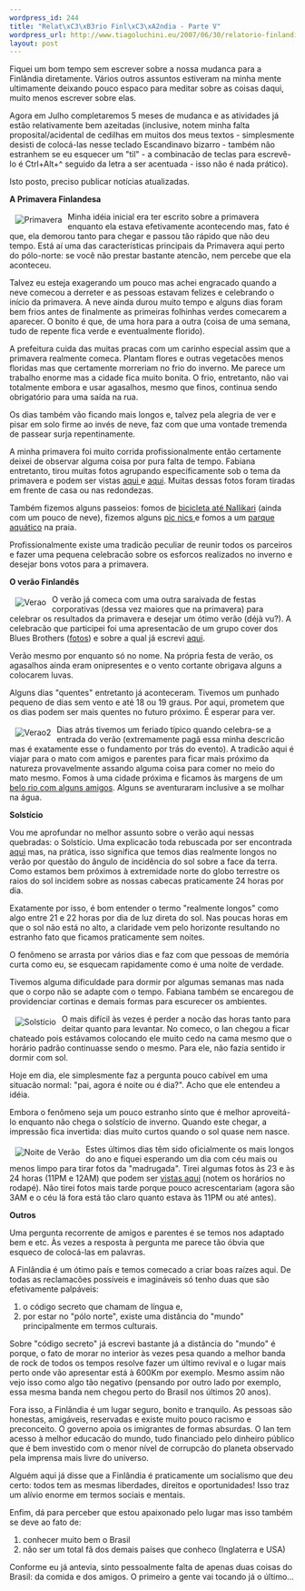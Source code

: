 ```yaml
--- 
wordpress_id: 244
title: "Relat\xC3\xB3rio Finl\xC3\xA2ndia - Parte V"
wordpress_url: http://www.tiagoluchini.eu/2007/06/30/relatorio-finlandia-parte-v/
layout: post
---
```

Fiquei um bom tempo sem escrever sobre a nossa mudanca para a Finlândia diretamente. Vários outros assuntos estiveram na minha mente ultimamente deixando pouco espaco para meditar sobre as coisas daqui, muito menos escrever sobre elas.

Agora em Julho completaremos 5 meses de mudanca e as atividades já estão relativamente bem azeitadas (inclusive, notem minha falta proposital/acidental de cedilhas em muitos dos meus textos - simplesmente desisti de colocá-las nesse teclado Escandinavo bizarro - também não estranhem se eu esquecer um "til" - a combinacão de teclas para escrevê-lo é Ctrl+Alt+^ seguido da letra a ser acentuada - isso não é nada prático).

Isto posto, preciso publicar notícias atualizadas.

<strong>A Primavera Finlandesa</strong>

<a href="http://picasaweb.google.com/fabiana.luchini/PrimaveraFlorida" target="_blank"><img src="http://www.tiagoluchini.eu/wp-content/uploads/2007/06/primavera.jpg" title="Primavera" alt="Primavera" align="left" hspace="10" vspace="5" /></a>Minha idéia inicial era ter escrito sobre a primavera enquanto ela estava efetivamente acontecendo mas, fato é que, ela demorou tanto para chegar e passou tão rápido que não deu tempo. Está aí uma das características principais da Primavera aqui perto do pólo-norte: se você não prestar bastante atencão, nem percebe que ela aconteceu.

Talvez eu esteja exagerando um pouco mas achei engracado quando a neve comecou a derreter e as pessoas estavam felizes e celebrando o início da primavera. A neve ainda durou muito tempo e alguns dias foram bem frios antes de finalmente as primeiras folhinhas verdes comecarem a aparecer. O bonito é que, de uma hora para a outra (coisa de uma semana, tudo de repente fica verde e eventualmente florido).

A prefeitura cuida das muitas pracas com um carinho especial assim que a primavera realmente comeca. Plantam flores e outras vegetacões menos floridas mas que certamente morreriam no frio do inverno. Me parece um trabalho enorme mas a cidade fica muito bonita. O frio, entretanto, não vai totalmente embora e usar agasalhos, mesmo que finos, continua sendo obrigatório para uma saída na rua.

Os dias também vão ficando mais longos e, talvez pela alegria de ver e pisar em solo firme ao invés de neve, faz com que uma vontade tremenda de passear surja repentinamente.

A minha primavera foi muito corrida profissionalmente então certamente deixei de observar alguma coisa por pura falta de tempo. Fabiana entretanto, tirou muitas fotos agrupando especificamente sob o tema da primavera e podem ser vistas <a href="http://picasaweb.google.com/fabiana.luchini/0604FotosDaPrimavera" target="_blank">aqui </a>e <a href="http://picasaweb.google.com/fabiana.luchini/PrimaveraFlorida" target="_blank">aqui</a>. Muitas dessas fotos foram tiradas em frente de casa ou nas redondezas.

Também fizemos alguns passeios: fomos de <a href="http://picasaweb.google.com/tiagoluchini/PasseioDeBicicletaEmNalikari06Mai07" target="_blank">bicicleta até Nallikari</a> (ainda com um pouco de neve), fizemos alguns <a href="http://picasaweb.google.com/tiagoluchini/PicNic29Mai07" target="_blank">pic nics </a>e fomos a um <a href="http://picasaweb.google.com/tiagoluchini/UimahaliNallikari20Mai07" target="_blank">parque aquático</a> na praia.

Profissionalmente existe uma tradicão peculiar de reunir todos os parceiros e fazer uma pequena celebracão sobre os esforcos realizados no inverno e desejar bons votos para a primavera.

<strong>O verão Finlandês</strong>

<a href="http://picasaweb.google.com/fabiana.luchini/0603PicNicNaRepresa" target="_blank"><img src="http://www.tiagoluchini.eu/wp-content/uploads/2007/06/summer.jpg" title="Verao" alt="Verao" align="left" hspace="10" vspace="5" /></a>O verão já comeca com uma outra saraivada de festas corporativas (dessa vez maiores que na primavera) para celebrar os resultados da primavera e desejar um ótimo verão (déjà vu?). A celebracão que participei foi uma apresentacão de um grupo cover dos Blues Brothers (<a href="http://lh4.google.com/tiagoluchini/Rn6WplVsA4E/AAAAAAAACFQ/eKin5fw-w5s/s160-c/SummerPartyBluesBrothers15Jun.jpg" target="_blank">fotos</a>) e sobre a qual já escrevi <a href="http://www.tiagoluchini.eu/2007/06/15/blues-brothers/" target="_blank">aqui</a>.

Verão mesmo por enquanto só no nome. Na própria festa de verão, os agasalhos ainda eram onipresentes e o vento cortante obrigava alguns a colocarem luvas.

Alguns dias "quentes" entretanto já aconteceram. Tivemos um punhado pequeno de dias sem vento e até 18 ou 19 graus. Por aqui, prometem que os dias podem ser mais quentes no futuro próximo. É esperar para ver.

<a href="http://picasaweb.google.com/tiagoluchini/JohannusEmKiiminki23Jun" target="_blank"><img src="http://www.tiagoluchini.eu/wp-content/uploads/2007/06/summer2.jpg" title="Verao2" alt="Verao2" align="left" hspace="10" vspace="5" /></a>Dias atrás tivemos um feriado típico quando celebra-se a entrada do verão (extremamente pagã essa minha descricão mas é exatamente esse o fundamento por trás do evento). A tradicão aqui é viajar para o mato com amigos e parentes para ficar mais próximo da natureza provavelmente assando alguma coisa para comer no meio do mato mesmo. Fomos à uma cidade próxima e ficamos às margens de um <a href="http://picasaweb.google.com/tiagoluchini/JohannusEmKiiminki23Jun" target="_blank">belo rio com alguns amigos</a>. Alguns se aventuraram inclusive a se molhar na água.

<strong>Solstício</strong>

Vou me aprofundar no melhor assunto sobre o verão aqui nessas quebradas: o Solstício. Uma explicacão toda rebuscada por ser encontrada <a href="http://pt.wikipedia.org/wiki/Solst%C3%ADcio" target="_blank">aqui</a> mas, na prática, isso significa que temos dias realmente longos no verão por questão do ângulo de incidência do sol sobre a face da terra. Como estamos bem próximos à extremidade norte do globo terrestre os raios do sol incidem sobre as nossas cabecas praticamente 24 horas por dia.

Exatamente por isso, é bom entender o termo "realmente longos" como algo entre 21 e 22 horas por dia de luz direta do sol. Nas poucas horas em que o sol não está no alto, a claridade vem pelo horizonte resultando no estranho fato que ficamos praticamente sem noites.

O fenômeno se arrasta por vários dias e faz com que pessoas de memória curta como eu, se esquecam rapidamente como é uma noite de verdade.

Tivemos alguma dificuldade para dormir por algumas semanas mas nada que o corpo não se adapte com o tempo. Fabiana também se encaregou de providenciar cortinas e demais formas para escurecer os ambientes.
<p style="text-align: center"><img src="http://www.tiagoluchini.eu/wp-content/uploads/2007/06/solsticio.png" title="Solstício" alt="Solstício" align="left" hspace="10" vspace="5" /></p>
O mais difícil às vezes é perder a nocão das horas tanto para deitar quanto para levantar. No comeco, o Ian chegou a ficar chateado pois estávamos colocando ele muito cedo na cama mesmo que o horário padrão continuasse sendo o mesmo. Para ele, não fazia sentido ir dormir com sol.

Hoje em dia, ele simplesmente faz a pergunta pouco cabível em uma situacão normal: "pai, agora é noite ou é dia?". Acho que ele entendeu a idéia.

Embora o fenômeno seja um pouco estranho sinto que é melhor aproveitá-lo enquanto não chega o solstício de inverno. Quando este chegar, a impressão fica invertida: dias muito curtos quando o sol quase nem nasce.

<a href="http://picasaweb.google.com/tiagoluchini/FotosDaNoite29Jun07" target="_blank"><img src="http://www.tiagoluchini.eu/wp-content/uploads/2007/06/noite.jpg" title="Noite de Verão" alt="Noite de Verão" align="left" hspace="10" vspace="5" /></a>Estes últimos dias têm sido oficialmente os mais longos do ano e fiquei esperando um dia com céu mais ou menos limpo para tirar fotos da "madrugada". Tirei algumas fotos às 23 e às 24 horas (11PM e 12AM) que podem ser <a href="http://picasaweb.google.com/tiagoluchini/FotosDaNoite29Jun07" target="_blank">vistas aqui</a> (notem os horários no rodapé). Não tirei fotos mais tarde porque pouco acrescentariam (agora são 3AM e o céu lá fora está tão claro quanto estava às 11PM ou até antes).

<strong>Outros</strong>

Uma pergunta recorrente de amigos e parentes é se temos nos adaptado bem e etc. Às vezes a resposta à pergunta me parece tão óbvia que esqueco de colocá-las em palavras.

A Finlândia é um ótimo país e temos comecado a criar boas raízes aqui. De todas as reclamacões possíveis e imagináveis só tenho duas que são efetivamente palpáveis:
<ol>
	<li>o código secreto que chamam de língua e,</li>
	<li>por estar no "pólo norte", existe uma distância do "mundo" principalmente em termos culturais.</li>
</ol>
Sobre "código secreto" já escrevi bastante já a distância do "mundo" é porque, o fato de morar no interior às vezes pesa quando a melhor banda de rock de todos os tempos resolve fazer um último revival e o lugar mais perto onde vão apresentar está à 600Km por exemplo. Mesmo assim não vejo isso como algo tão negativo (pensando por outro lado por exemplo, essa mesma banda nem chegou perto do Brasil nos últimos 20 anos).

Fora isso, a Finlândia é um lugar seguro, bonito e tranquilo. As pessoas são honestas, amigáveis, reservadas e existe muito pouco racismo e preconceito. O governo apoia os imigrantes de formas absurdas. O Ian tem acesso à melhor educacão do mundo, tudo financiado pelo dinheiro público que é bem investido com o menor nível de corrupcão do planeta observado pela imprensa mais livre do universo.

Alguém aqui já disse que a Finlândia é praticamente um socialismo que deu certo: todos tem as mesmas liberdades, direitos e oportunidades! Isso traz um alívio enorme em termos sociais e mentais.

Enfim, dá para perceber que estou apaixonado pelo lugar mas isso também se deve ao fato de:
<ol>
	<li>conhecer muito bem o Brasil</li>
	<li>não ser um total fã dos demais países que conheco (Inglaterra e USA)</li>
</ol>
Conforme eu já antevia, sinto pessoalmente falta de apenas duas coisas do Brasil: da comida e dos amigos. O primeiro a gente vai tocando já o último...
